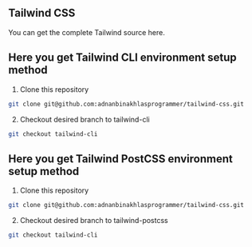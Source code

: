 ## Tailwind CSS

You can get the complete Tailwind source here.


## Here you get Tailwind CLI environment setup method

1. Clone this repository
```sh
git clone git@github.com:adnanbinakhlasprogrammer/tailwind-css.git
```
2. Checkout desired branch to tailwind-cli
```sh
git checkout tailwind-cli
```

## Here you get Tailwind PostCSS environment setup method

1. Clone this repository
```sh
git clone git@github.com:adnanbinakhlasprogrammer/tailwind-css.git
```
2. Checkout desired branch to tailwind-postcss
```sh
git checkout tailwind-cli
```

